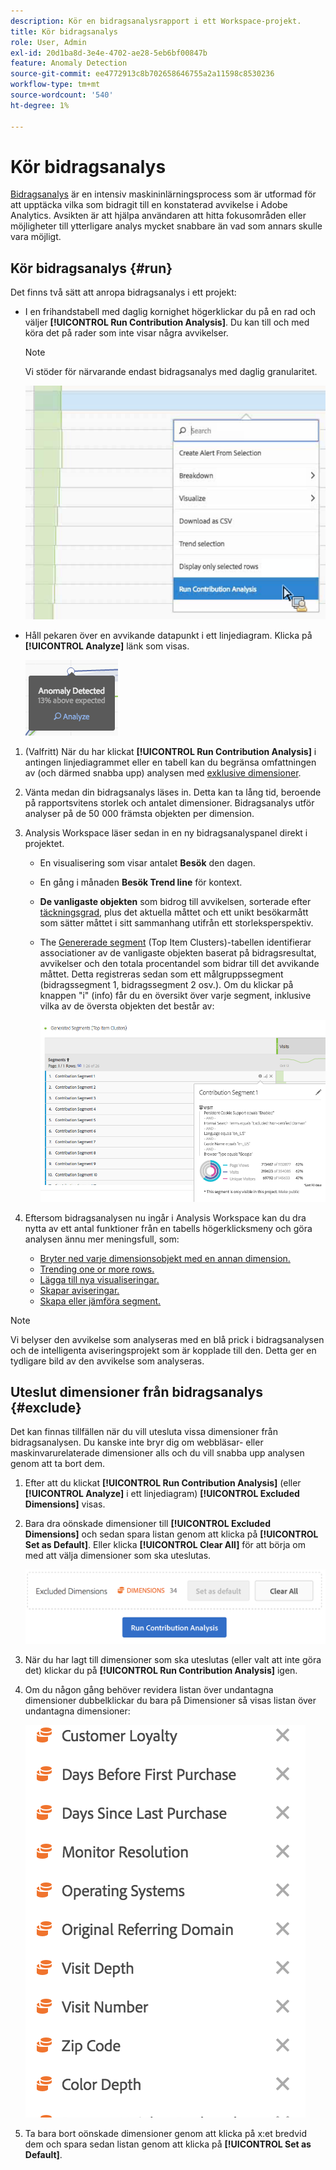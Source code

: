 ```yaml
---
description: Kör en bidragsanalysrapport i ett Workspace-projekt.
title: Kör bidragsanalys
role: User, Admin
exl-id: 20d1ba8d-3e4e-4702-ae28-5eb6bf00847b
feature: Anomaly Detection
source-git-commit: ee4772913c8b702658646755a2a11598c8530236
workflow-type: tm+mt
source-wordcount: '540'
ht-degree: 1%

---
```


# Kör bidragsanalys

[Bidragsanalys](/help/analyze/analysis-workspace/c-anomaly-detection/anomaly-detection.md#contribution-analysis) är en intensiv maskininlärningsprocess som är utformad för att upptäcka vilka som bidragit till en konstaterad avvikelse i Adobe Analytics. Avsikten är att hjälpa användaren att hitta fokusområden eller möjligheter till ytterligare analys mycket snabbare än vad som annars skulle vara möjligt.

## Kör bidragsanalys {#run}

Det finns två sätt att anropa bidragsanalys i ett projekt:

* I en frihandstabell med daglig kornighet högerklickar du på en rad och väljer **[!UICONTROL Run Contribution Analysis]**. Du kan till och med köra det på rader som inte visar några avvikelser.

  >[!NOTE]
  >
  >Vi stöder för närvarande endast bidragsanalys med daglig granularitet.

  ![](assets/run_ca.png)

* Håll pekaren över en avvikande datapunkt i ett linjediagram. Klicka på **[!UICONTROL Analyze]** länk som visas.

  ![](assets/contribution-analysis.png)

1. (Valfritt) När du har klickat **[!UICONTROL Run Contribution Analysis]** i antingen linjediagrammet eller en tabell kan du begränsa omfattningen av (och därmed snabba upp) analysen med [exklusive dimensioner](#exclude).

1. Vänta medan din bidragsanalys läses in. Detta kan ta lång tid, beroende på rapportsvitens storlek och antalet dimensioner. Bidragsanalys utför analyser på de 50 000 främsta objekten per dimension.
1. Analysis Workspace läser sedan in en ny bidragsanalyspanel direkt i projektet.

   * En visualisering som visar antalet **Besök** den dagen.
   * En gång i månaden **Besök Trend line** för kontext.
   * **De vanligaste objekten** som bidrog till avvikelsen, sorterade efter [täckningsgrad](/help/analyze/analysis-workspace/c-anomaly-detection/anomaly-detection.md#contribution-analysis), plus det aktuella måttet och ett unikt besökarmått som sätter måttet i sitt sammanhang utifrån ett storleksperspektiv.

   * The [Genererade segment](https://experienceleague.adobe.com/docs/analytics/components/segmentation/segmentation-workflow/seg-build.html) (Top Item Clusters)-tabellen identifierar associationer av de vanligaste objekten baserat på bidragsresultat, avvikelser och den totala procentandel som bidrar till det avvikande måttet. Detta registreras sedan som ett målgruppssegment (bidragssegment 1, bidragssegment 2 osv.). Om du klickar på knappen &quot;i&quot; (info) får du en översikt över varje segment, inklusive vilka av de översta objekten det består av:

     ![](assets/auto_segment.png)

1. Eftersom bidragsanalysen nu ingår i Analysis Workspace kan du dra nytta av ett antal funktioner från en tabells högerklicksmeny och göra analysen ännu mer meningsfull, som:

   * [Bryter ned varje dimensionsobjekt med en annan dimension.](/help/analyze/analysis-workspace/components/dimensions/t-breakdown-fa.md)
   * [Trending one or more rows.](/help/analyze/analysis-workspace/home.md#section_34930C967C104C2B9092BA8DCF2BF81A)
   * [Lägga till nya visualiseringar.](/help/analyze/analysis-workspace/visualizations/freeform-analysis-visualizations.md)
   * [Skapar aviseringar.](/help/components/c-alerts/intellligent-alerts.md)
   * [Skapa eller jämföra segment.](/help/analyze/analysis-workspace/c-panels/c-segment-comparison/segment-comparison.md)

>[!NOTE]
>
>Vi belyser den avvikelse som analyseras med en blå prick i bidragsanalysen och de intelligenta aviseringsprojekt som är kopplade till den. Detta ger en tydligare bild av den avvikelse som analyseras.

## Uteslut dimensioner från bidragsanalys {#exclude}

Det kan finnas tillfällen när du vill utesluta vissa dimensioner från bidragsanalysen. Du kanske inte bryr dig om webbläsar- eller maskinvarurelaterade dimensioner alls och du vill snabba upp analysen genom att ta bort dem.

1. Efter att du klickat **[!UICONTROL Run Contribution Analysis]** (eller **[!UICONTROL Analyze]** i ett linjediagram) **[!UICONTROL Excluded Dimensions]** visas.

1. Bara dra oönskade dimensioner till **[!UICONTROL Excluded Dimensions]** och sedan spara listan genom att klicka på **[!UICONTROL Set as Default]**. Eller klicka **[!UICONTROL Clear All]** för att börja om med att välja dimensioner som ska uteslutas.

   ![](assets/exclude_dimensions.png)

1. När du har lagt till dimensioner som ska uteslutas (eller valt att inte göra det) klickar du på **[!UICONTROL Run Contribution Analysis]** igen.
1. Om du någon gång behöver revidera listan över undantagna dimensioner dubbelklickar du bara på Dimensioner så visas listan över undantagna dimensioner:

   ![](assets/excluded-dimensions.png)

1. Ta bara bort oönskade dimensioner genom att klicka på x:et bredvid dem och spara sedan listan genom att klicka på **[!UICONTROL Set as Default]**.
